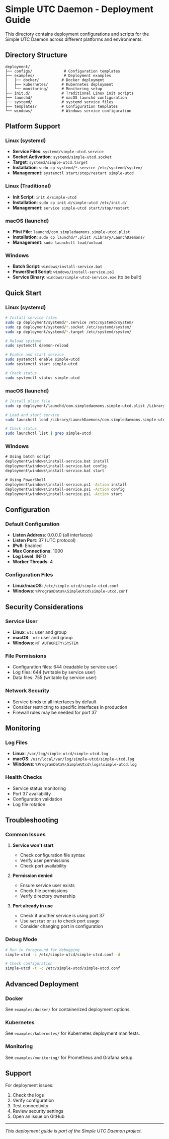 # Simple UTC Daemon - Deployment Guide

This directory contains deployment configurations and scripts for the Simple UTC Daemon across different platforms and environments.

## Directory Structure

```
deployment/
├── configs/              # Configuration templates
├── examples/             # Deployment examples
│   ├── docker/          # Docker deployment
│   ├── kubernetes/      # Kubernetes deployment
│   └── monitoring/      # Monitoring setup
├── init.d/              # Traditional Linux init scripts
├── launchd/             # macOS launchd configuration
├── systemd/             # systemd service files
├── templates/           # Configuration templates
└── windows/             # Windows service configuration
```

## Platform Support

### Linux (systemd)
- **Service Files**: `systemd/simple-utcd.service`
- **Socket Activation**: `systemd/simple-utcd.socket`
- **Target**: `systemd/simple-utcd.target`
- **Installation**: `sudo cp systemd/*.service /etc/systemd/system/`
- **Management**: `systemctl start/stop/restart simple-utcd`

### Linux (Traditional)
- **Init Script**: `init.d/simple-utcd`
- **Installation**: `sudo cp init.d/simple-utcd /etc/init.d/`
- **Management**: `service simple-utcd start/stop/restart`

### macOS (launchd)
- **Plist File**: `launchd/com.simpledaemons.simple-utcd.plist`
- **Installation**: `sudo cp launchd/*.plist /Library/LaunchDaemons/`
- **Management**: `sudo launchctl load/unload`

### Windows
- **Batch Script**: `windows/install-service.bat`
- **PowerShell Script**: `windows/install-service.ps1`
- **Service Binary**: `windows/simple-utcd-service.exe` (to be built)

## Quick Start

### Linux (systemd)
```bash
# Install service files
sudo cp deployment/systemd/*.service /etc/systemd/system/
sudo cp deployment/systemd/*.socket /etc/systemd/system/
sudo cp deployment/systemd/*.target /etc/systemd/system/

# Reload systemd
sudo systemctl daemon-reload

# Enable and start service
sudo systemctl enable simple-utcd
sudo systemctl start simple-utcd

# Check status
sudo systemctl status simple-utcd
```

### macOS (launchd)
```bash
# Install plist file
sudo cp deployment/launchd/com.simpledaemons.simple-utcd.plist /Library/LaunchDaemons/

# Load and start service
sudo launchctl load /Library/LaunchDaemons/com.simpledaemons.simple-utcd.plist

# Check status
sudo launchctl list | grep simple-utcd
```

### Windows
```cmd
# Using batch script
deployment\windows\install-service.bat install
deployment\windows\install-service.bat config
deployment\windows\install-service.bat start

# Using PowerShell
deployment\windows\install-service.ps1 -Action install
deployment\windows\install-service.ps1 -Action config
deployment\windows\install-service.ps1 -Action start
```

## Configuration

### Default Configuration
- **Listen Address**: 0.0.0.0 (all interfaces)
- **Listen Port**: 37 (UTC protocol)
- **IPv6**: Enabled
- **Max Connections**: 1000
- **Log Level**: INFO
- **Worker Threads**: 4

### Configuration Files
- **Linux/macOS**: `/etc/simple-utcd/simple-utcd.conf`
- **Windows**: `%ProgramData%\SimpleUtcd\simple-utcd.conf`

## Security Considerations

### Service User
- **Linux**: `utc` user and group
- **macOS**: `_utc` user and group
- **Windows**: `NT AUTHORITY\SYSTEM`

### File Permissions
- Configuration files: 644 (readable by service user)
- Log files: 644 (writable by service user)
- Data files: 755 (writable by service user)

### Network Security
- Service binds to all interfaces by default
- Consider restricting to specific interfaces in production
- Firewall rules may be needed for port 37

## Monitoring

### Log Files
- **Linux**: `/var/log/simple-utcd/simple-utcd.log`
- **macOS**: `/usr/local/var/log/simple-utcd/simple-utcd.log`
- **Windows**: `%ProgramData%\SimpleUtcd\logs\simple-utcd.log`

### Health Checks
- Service status monitoring
- Port 37 availability
- Configuration validation
- Log file rotation

## Troubleshooting

### Common Issues

1. **Service won't start**
   - Check configuration file syntax
   - Verify user permissions
   - Check port availability

2. **Permission denied**
   - Ensure service user exists
   - Check file permissions
   - Verify directory ownership

3. **Port already in use**
   - Check if another service is using port 37
   - Use `netstat` or `ss` to check port usage
   - Consider changing port in configuration

### Debug Mode
```bash
# Run in foreground for debugging
simple-utcd -c /etc/simple-utcd/simple-utcd.conf -d

# Check configuration
simple-utcd -t -c /etc/simple-utcd/simple-utcd.conf
```

## Advanced Deployment

### Docker
See `examples/docker/` for containerized deployment options.

### Kubernetes
See `examples/kubernetes/` for Kubernetes deployment manifests.

### Monitoring
See `examples/monitoring/` for Prometheus and Grafana setup.

## Support

For deployment issues:
1. Check the logs
2. Verify configuration
3. Test connectivity
4. Review security settings
5. Open an issue on GitHub

---

*This deployment guide is part of the Simple UTC Daemon project.*
